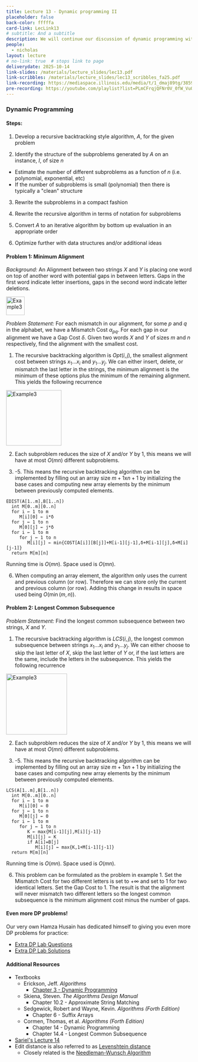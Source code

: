```yaml
---
title: Lecture 13 - Dynamic programming II
placeholder: false
back-color: fffffa
card-link: LecLink13
# subtitle: And a subtitle
description: We will continue our discussion of dynamic programming with the edit-distance and common subsequence problem(s). We'll also discuss the general formula for dynamic programming problems. 
people:
  - nicholas
layout: lecture
# no-link: true  # stops link to page 
deliverydate: 2025-10-14
link-slides: /materials/lecture_slides/lec13.pdf
link-scribbles: /materials/lecture_slides/lec13_scribbles_fa25.pdf
link-recording: https://mediaspace.illinois.edu/media/t/1_dmaj89tg/385953912
pre-recording: https://youtube.com/playlist?list=PLmCFrqjQFNr0V_0fW_VuOyI-_cYTdJ3V4&si=e1ewU5YjmPZNhF8m
---
```


### Dynamic Programming
#### **Steps**:
1. Develop a recursive backtracking style algorithm, $A$, for the given problem

2. Identify the structure of the subproblems generated by $A$ on an instance, $I$, of size $n$
- Estimate the number of different subproblems as a function of $n$ (i.e. polynomial, exponential, etc)
- If the number of subproblems is small (polynomial) then there is typically a "clean" structure

3. Rewrite the subproblems in a compact fashion

4. Rewrite the recursive algorithm in terms of notation for subproblems

5. Convert $A$ to an iterative algorithm by bottom up evaluation in an appropriate order

6. Optimize further with data structures and/or additional ideas


#### **Problem 1: Minimum Alignment**

*Background:* An Alignment between two strings $X$ and $Y$ is placing one word on top of another word with potential gaps in between letters. Gaps in the first word indicate letter insertions, gaps in the second word indicate letter deletions.

<img src="/img/lectures/Lec14/lec14_fig1.PNG" alt="Example3" style="height: 50px;">
 
*Problem Statement:* For each mismatch in our alignment, for some $p$ and $q$ in the alphabet, we have a Mismatch Cost $\alpha_{pq}$. For each gap in our alignment we have a Gap Cost $\delta$. Given two words $X$ and $Y$ of sizes $m$ and $n$ respectively, find the alignment with the smallest cost.

1. The recursive backtracking algorithm is $Opt(i,j)$, the smallest alignment cost between strings $x_1 ... x_i$ and $y_1 ... y_j$. We can either insert, delete, or mismatch the last letter in the strings, the minimum alignment is the minimum of these options plus the minimum of the remaining alignment. This yields the following recurrence 

<img src="/img/lectures/Lec14/lec14_ex1_rec.PNG" alt="Example3" style="height: 150px;">

2. Each subproblem reduces the size of $X$ and/or $Y$ by 1, this means we will have at most $O(mn)$ different subproblems.

3. -5. This means the recursive backtracking algorithm can be implemented by filling out an array size $m+1$x$n+1$ by initializing the base cases and computing new array elements by the minimum between previously computed elements. 

```
EDIST(A[1..m],B[1..n])
  int M[0..m][0..n]
  for i ← 1 to m
     M[i][0] ← i*δ
  for j ← 1 to n
     M[0][j] ← j*δ
  for i ← 1 to m
     for j ← 1 to n
        M[i][j] ← min{COST[A[i]][B[j]]+M[i-1][j-1],δ+M[i-1][j],δ+M[i][j-1]}
  return M[m][n]
```

Running time is $O(mn)$. Space used is $O(mn)$.

6. When  computing an array element, the algorithm only uses the current and previous column (or row). Therefore we can store only the current and previous column (or row). Adding this change in results in space used being $O(\min(m,n))$. 



#### **Problem 2: Longest Common Subsequence**

*Problem Statement:* Find the longest common subsequence between two strings, $X$ and $Y$.

1. The recursive backtracking algorithm is $LCS(i,j)$, the longest common subsequence between strings $x_1 ... x_i$ and $y_1 ... y_j$. We can either choose to skip the last letter of $X$, skip the last letter of $Y$ or, if the last letters are the same, include the letters in the subsequence. This yields the following recurrence 

<img src="/img/lectures/Lec14/lec14_ex2_rec.PNG" alt="Example3" style="height: 165px;">

2. Each subproblem reduces the size of $X$ and/or $Y$ by 1, this means we will have at most $O(mn)$ different subproblems.

3. -5. This means the recursive backtracking algorithm can be implemented by filling out an array size $m+1$x$n+1$ by initializing the base cases and computing new array elements by the minimum between previously computed elements. 

```
LCS(A[1..m],B[1..n])
  int M[0..m][0..n]
  for i ← 1 to m
     M[i][0] ← 0
  for j ← 1 to n
     M[0][j] ← 0
  for i ← 1 to m
     for j ← 1 to n
        K ← max{M[i-1][j],M[i][j-1]}
        M[i][j] ← K
        if A[i]=B[j]
           M[i][j] ← max{K,1+M[i-1][j-1]}
  return M[m][n]
```

Running time is $O(mn)$. Space used is $O(mn)$.

6. This problem can be formulated as the problem in example 1. Set the Mismatch Cost for two different letters is set to $+\infty$ and set to $1$ for two identical letters. Set the Gap Cost to $1$. The result is that the alignment will never mismatch two different letters so the longest common subsequence is the minimum alignment cost minus the number of gaps. 


<h4> Even more DP problems! </h4>

Our very own Hamza Husain has dedicated himself to giving you even more DP problems for practice: 
- [Extra DP Lab Questions](/materials/extra_content/lab12-new.pdf)
- [Extra DP Lab Solutions](/materials/extra_content/lab12-sol-new.pdf)

<h4>Additional Resources</h4>

* Textbooks 
  * Erickson, Jeff. *Algorithms* 
	* [Chapter 3 - Dynamic Programming](https://jeffe.cs.illinois.edu/teaching/algorithms/book/03-dynprog.pdf)
  * Skiena, Steven. *The Algorithms Design Manual*
    * Chapter 10.2 - Approximate String Matching
  * Sedgewick, Robert and Wayne, Kevin. *Algorithms (Forth Edition)*
    * Chapter 6 - Suffix Arrays
  * Cormen, Thomas, et al. *Algorithms (Forth Edition)*
    * Chapter 14 - Dynamic Programming 
    * Chapter 14.4 - Longest Common Subsequence 
* [Sariel's Lecture 14](https://www.youtube.com/watch?v=o4gOGiBXT2g&list=PLaEwgrahG-Lq_ux1_o3TqFX-vWXh0uLLK&pp=iAQB) 
* Edit distance is also referred to as [Levenshtein distance](https://en.wikipedia.org/wiki/Levenshtein_distance)
    * Closely related is the [Needleman-Wunsch Algorithm](https://en.wikipedia.org/wiki/Needleman%E2%80%93Wunsch_algorithm)






